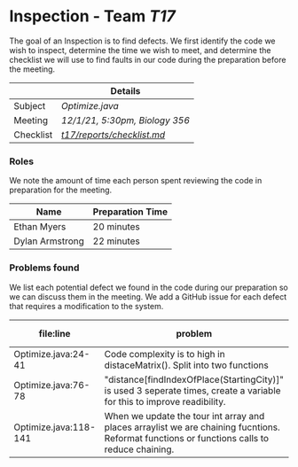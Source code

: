 # Inspection - Team *T17* 

The goal of an Inspection is to find defects.
We first identify the code we wish to inspect, determine the time we wish to meet, and determine the checklist we will use to find faults in our code during the preparation before the meeting.

|  | Details |
| ----- | ----- |
| Subject | *Optimize.java* |
| Meeting | *12/1/21, 5:30pm, Biology 356* |
| Checklist | [*t17/reports/checklist.md*](https://github.com/CSU-CS-314-Fall-2021/t17/blob/main/reports/checklist.md) |

### Roles

We note the amount of time each person spent reviewing the code in preparation for the meeting.

| Name | Preparation Time |
| ---- | ---- |
| Ethan Myers | 20 minutes |
| Dylan Armstrong | 22 minutes |



### Problems found

We list each potential defect we found in the code during our preparation so we can discuss them in the meeting.
We add a GitHub issue for each defect that requires a modification to the system.

| file:line | problem | hi/med/low | who found | github#  |
| --- | --- | :---: | :---: | --- |
| Optimize.java:24-41| Code complexity is to high in distaceMatrix(). Split into two functions | med | Ethan Myers | #849 | 
| Optimize.java:76-78 | "distance[findIndexOfPlace(StartingCity)]" is used 3 seperate times, create a variable for this to improve readibility. | low | Dylan | N/A |
| Optimize.java:118-141| When we update the tour int array and places arraylist we are chaining fucntions. Reformat functions or functions calls to reduce chaining. | low | Ethan Myers | #85- | 

